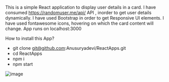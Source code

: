 This is a simple React application to display user details in a card.
I have consumed https://randomuser.me/api/ API , inorder to get user details dynamically.
I have used Bootstrap in order to get Responsive UI elements.
I have used fontawesome icons, hovering on which the card content will change.
App runs on localhost:3000

How to install this App?
 - git clone git@github.com:Anusuryadevi/ReactApps.git
 - cd ReactApps
 - npm i
 - npm start
 
 
 ![image](https://user-images.githubusercontent.com/17896883/160249273-3943f41b-11d0-4fcd-bd01-b3b407e6fe88.png)
